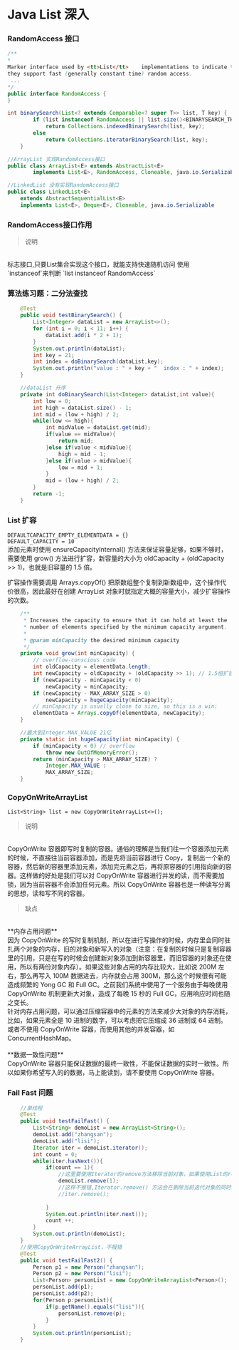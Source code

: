 # Java List 深入
### RandomAccess 接口
```java
/**
* 
Marker interface used by <tt>List</tt>    implementations to indicate that
they support fast (generally constant time) random access.
 ...
*/
public interface RandomAccess {
}

int binarySearch(List<? extends Comparable<? super T>> list, T key) {
        if (list instanceof RandomAccess || list.size()<BINARYSEARCH_THRESHOLD)
            return Collections.indexedBinarySearch(list, key);
        else
            return Collections.iteratorBinarySearch(list, key);
    }
```
```java
//ArrayList 实现RandomAccess接口
public class ArrayList<E> extends AbstractList<E>
        implements List<E>, RandomAccess, Cloneable, java.io.Serializable
```  
```java
//LinkedList 没有实现RandomAccess接口
public class LinkedList<E>
    extends AbstractSequentialList<E>
    implements List<E>, Deque<E>, Cloneable, java.io.Serializable
```
### RandomAccess接口作用
>说明
</br>
标志接口,只要List集合实现这个接口，就能支持快速随机访问
使用</br>`instanceof`来判断
`list instanceof RandomAccess`

### 算法练习题：二分法查找
```java
    @Test
    public void testBinarySearch() {
        List<Integer> dataList = new ArrayList<>();
        for (int i = 0; i < 11; i++) {
            dataList.add(i * 2 + 1);
        }
        System.out.println(dataList);
        int key = 21;
        int index = doBinarySearch(dataList,key);
        System.out.println("value : " + key + "  index : " + index);
    }

    //dataList 升序
    private int doBinarySearch(List<Integer> dataList,int value){
        int low = 0;
        int high = dataList.size() - 1;
        int mid = (low + high) / 2;
        while(low <= high){
            int midValue = dataList.get(mid);
            if(value == midValue){
                return mid;
            }else if(value < midValue){
                high = mid - 1;
            }else if(value > midValue){
                low = mid + 1;
            }
            mid = (low + high) / 2;
        }
        return -1;
    }
```
### List 扩容
`DEFAULTCAPACITY_EMPTY_ELEMENTDATA = {}`
</br>
`DEFAULT_CAPACITY = 10`
</br>
添加元素时使用 ensureCapacityInternal() 方法来保证容量足够，如果不够时，需要使用 grow() 方法进行扩容，新容量的大小为 oldCapacity + (oldCapacity >> 1)，也就是旧容量的 1.5 倍。

扩容操作需要调用 Arrays.copyOf() 把原数组整个复制到新数组中，这个操作代价很高，因此最好在创建 ArrayList 对象时就指定大概的容量大小，减少扩容操作的次数。
```java
    /**
     * Increases the capacity to ensure that it can hold at least the
     * number of elements specified by the minimum capacity argument.
     *
     * @param minCapacity the desired minimum capacity
     */
    private void grow(int minCapacity) {
        // overflow-conscious code
        int oldCapacity = elementData.length;
        int newCapacity = oldCapacity + (oldCapacity >> 1); // 1.5倍扩容
        if (newCapacity - minCapacity < 0)
            newCapacity = minCapacity;
        if (newCapacity - MAX_ARRAY_SIZE > 0)
            newCapacity = hugeCapacity(minCapacity);
        // minCapacity is usually close to size, so this is a win:
        elementData = Arrays.copyOf(elementData, newCapacity);
    }
```
```java
    //最大到Integer.MAX_VALUE 21亿
    private static int hugeCapacity(int minCapacity) {
        if (minCapacity < 0) // overflow
            throw new OutOfMemoryError();
        return (minCapacity > MAX_ARRAY_SIZE) ?
            Integer.MAX_VALUE :
            MAX_ARRAY_SIZE;
    }
```
### CopyOnWriteArrayList
`List<String> list = new CopyOnWriteArrayList<>();`
>说明
</br>
CopyOnWrite 容器即写时复制的容器。通俗的理解是当我们往一个容器添加元素的时候，不直接往当前容器添加，而是先将当前容器进行 Copy，复制出一个新的容器，然后新的容器里添加元素，添加完元素之后，再将原容器的引用指向新的容器。这样做的好处是我们可以对 CopyOnWrite 容器进行并发的读，而不需要加锁，因为当前容器不会添加任何元素。所以 CopyOnWrite 容器也是一种读写分离的思想，读和写不同的容器。

>缺点
</br>
**内存占用问题**
</br>
因为 CopyOnWrite 的写时复制机制，所以在进行写操作的时候，内存里会同时驻扎两个对象的内存，旧的对象和新写入的对象（注意：在复制的时候只是复制容器里的引用，只是在写的时候会创建新对象添加到新容器里，而旧容器的对象还在使用，所以有两份对象内存）。如果这些对象占用的内存比较大，比如说 200M 左右，那么再写入 100M 数据进去，内存就会占用 300M，那么这个时候很有可能造成频繁的 Yong GC 和 Full GC。之前我们系统中使用了一个服务由于每晚使用 CopyOnWrite 机制更新大对象，造成了每晚 15 秒的 Full GC，应用响应时间也随之变长。
</br>
针对内存占用问题，可以通过压缩容器中的元素的方法来减少大对象的内存消耗，比如，如果元素全是 10 进制的数字，可以考虑把它压缩成 36 进制或 64 进制。或者不使用 CopyOnWrite 容器，而使用其他的并发容器，如 ConcurrentHashMap。
</br>
</br>
**数据一致性问题**
</br>
CopyOnWrite 容器只能保证数据的最终一致性，不能保证数据的实时一致性。所以如果你希望写入的的数据，马上能读到，请不要使用 CopyOnWrite 容器。

### Fail Fast 问题
```java
    //单线程
    @Test
    public void testFailFast() {
        List<String> demoList = new ArrayList<String>();
        demoList.add("zhangsan");
        demoList.add("lisi");
        Iterator iter = demoList.iterator();
        int count = 0;
        while(iter.hasNext()){
            if(count == 1){
                //这里要使用Iterator的remove方法移除当前对象，如果使用List的remove方法，则同样会出现ConcurrentModificationException    
                demoList.remove(1); 
                //这样不报错,Iterator.remove() 方法会在删除当前迭代对象的同时维护索引的一致性
                //iter.remove();
                
            }
            System.out.println(iter.next());
            count ++;
        }
        System.out.println(demoList);
    }
    //使用CopyOnWriteArrayList，不报错
    @Test
    public void testFailFast2() {
        Person p1 = new Person("zhangsan");
        Person p2 = new Person("lisi");
        List<Person> personList = new CopyOnWriteArrayList<Person>();
        personList.add(p1);
        personList.add(p2);
        for(Person p:personList){
            if(p.getName().equals("lisi")){
                personList.remove(p);
            }
        }
        System.out.println(personList);
    }
```